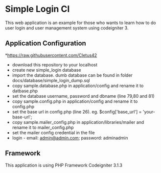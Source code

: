 # Simple Login CI
This web application is an example for those who wants to learn how to do user login and user management system using codeigniter 3.



## Application Configuration
*https://raw.githubusercontent.com/Cletus42
* download this repository to your localhost
* create new simple_login database
* import the database. dumb database can be found in folder docs/database/simple_login_dump.sql
* copy sample.database.php in application/config and rename it to datbase.php
* set the database username, password and dbname (line 79,80 and 81)
* copy sample.config.php in application/config and rename it to config.php
* set the base url in config.php (line 26). eg. $config['base_url'] = 'your-base-url';
* copy sample.mailer_config.php in application/libraries/mailer and rename it to mailer_config.php
* set the mailer config credential in the file
* login - email: admin@admin.com; password: adminadmin

## Framework
This application is using PHP Framework Codeigniter 3.1.3







